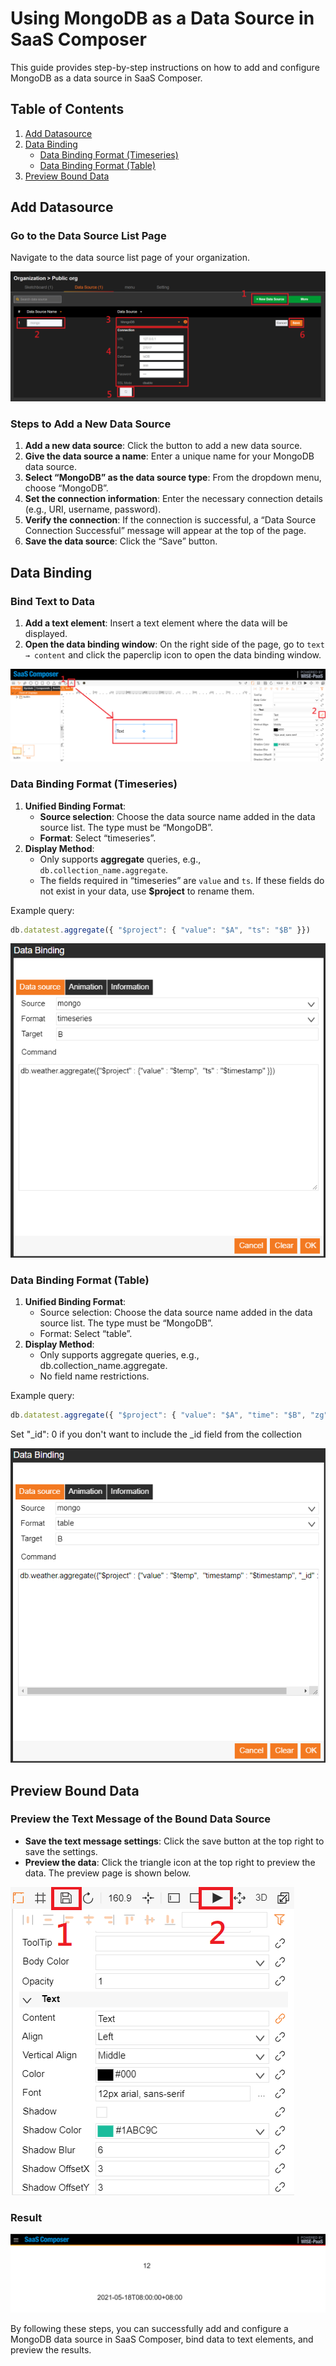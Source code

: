 # Using MongoDB as a Data Source in SaaS Composer  

This guide provides step-by-step instructions on how to add and configure MongoDB as a data source in SaaS Composer.  

## Table of Contents  
1. [Add Datasource](#add-datasource)  
2. [Data Binding](#data-binding)  
    - [Data Binding Format (Timeseries)](#data-binding-format-timeseries)  
    - [Data Binding Format (Table)](#data-binding-format-table)  
3. [Preview Bound Data](#preview-bound-data)  

## Add Datasource  

### Go to the Data Source List Page  
Navigate to the data source list page of your organization.  

![Add datasource image](MongoDB01.png)  

### Steps to Add a New Data Source  

1. **Add a new data source**: Click the button to add a new data source.  
2. **Give the data source a name**: Enter a unique name for your MongoDB data source.  
3. **Select “MongoDB” as the data source type**: From the dropdown menu, choose “MongoDB”.  
4. **Set the connection information**: Enter the necessary connection details (e.g., URI, username, password).  
5. **Verify the connection**: If the connection is successful, a “Data Source Connection Successful” message will appear at the top of the page.  
6. **Save the data source**: Click the “Save” button.  

## Data Binding

### Bind Text to Data

1. **Add a text element**: Insert a text element where the data will be displayed.
2. **Open the data binding window**: On the right side of the page, go to `text → content` and click the paperclip icon to open the data binding window.

![Methods to display data image](MongoDB02.png)


### Data Binding Format (Timeseries)

1. **Unified Binding Format**:
    - **Source selection**: Choose the data source name added in the data source list. The type must be “MongoDB”.
    - **Format**: Select “timeseries”.
2. **Display Method**:
    - Only supports **aggregate** queries, e.g., `db.collection_name.aggregate`.
    - The fields required in “timeseries” are `value` and `ts`. If these fields do not exist in your data, use **$project** to rename them.

Example query:
```javascript
db.datatest.aggregate({ "$project": { "value": "$A", "ts": "$B" }})  
```

![Methods to display data image](MongoDB03.png)  

### Data Binding Format (Table)    

1. **Unified Binding Format**:  
    - Source selection: Choose the data source name added in the data source list. The type must be “MongoDB”.  
    - Format: Select “table”.  
2. **Display Method**:  
    - Only supports aggregate queries, e.g., db.collection_name.aggregate.  
    - No field name restrictions.  


Example query:
```javascript
db.datatest.aggregate({ "$project": { "value": "$A", "time": "$B", "zg": "$_id", "_id": 0 }})
```
Set "_id": 0 if you don't want to include the _id field from the collection


![Methods to display data image](MongoDB04.png)

## Preview Bound Data  

### Preview the Text Message of the Bound Data Source  
  - **Save the text message settings**: Click the save button at the top right to save the settings.
  - **Preview the data**: Click the triangle icon at the top right to preview the data. The preview page is shown below.

![To preview page image](MongoDB05.png)

### Result  

![result](MongoDB06.png)

By following these steps, you can successfully add and configure a MongoDB data source in SaaS Composer, bind data to text elements, and preview the results.
